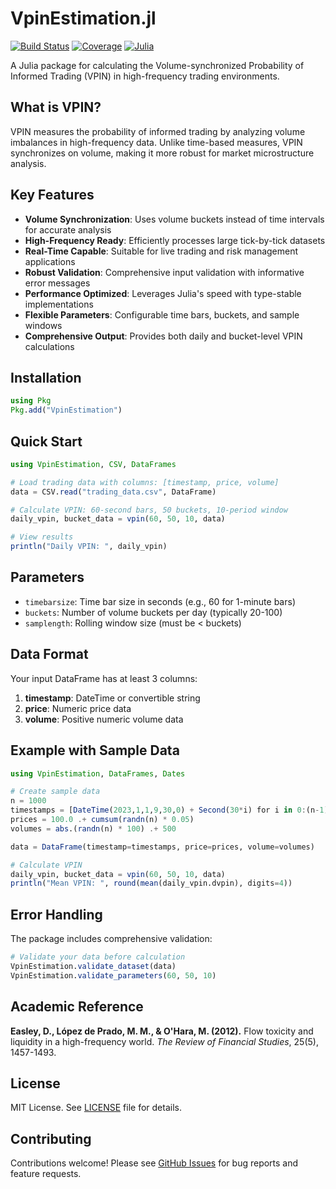 # VpinEstimation.jl

[![Build Status](https://github.com/jinyunfan/VpinEstimation.jl/actions/workflows/CI.yml/badge.svg?branch=main)](https://github.com/jinyunfan/VpinEstimation.jl/actions/workflows/CI.yml?query=branch%3Amain)
[![Coverage](https://codecov.io/gh/jinyunfan/VpinEstimation.jl/branch/main/graph/badge.svg)](https://codecov.io/gh/jinyunfan/VpinEstimation.jl)
[![Julia](https://img.shields.io/badge/julia-v1.6%2B-blue.svg)](https://julialang.org/)

A Julia package for calculating the Volume-synchronized Probability of Informed Trading (VPIN) in high-frequency trading environments.

## What is VPIN?

VPIN measures the probability of informed trading by analyzing volume imbalances in high-frequency data. Unlike time-based measures, VPIN synchronizes on volume, making it more robust for market microstructure analysis.

## Key Features

- **Volume Synchronization**: Uses volume buckets instead of time intervals for accurate analysis
- **High-Frequency Ready**: Efficiently processes large tick-by-tick datasets
- **Real-Time Capable**: Suitable for live trading and risk management applications
- **Robust Validation**: Comprehensive input validation with informative error messages
- **Performance Optimized**: Leverages Julia's speed with type-stable implementations
- **Flexible Parameters**: Configurable time bars, buckets, and sample windows
- **Comprehensive Output**: Provides both daily and bucket-level VPIN calculations

## Installation

```julia
using Pkg
Pkg.add("VpinEstimation")
```

## Quick Start

```julia
using VpinEstimation, CSV, DataFrames

# Load trading data with columns: [timestamp, price, volume]
data = CSV.read("trading_data.csv", DataFrame)

# Calculate VPIN: 60-second bars, 50 buckets, 10-period window
daily_vpin, bucket_data = vpin(60, 50, 10, data)

# View results
println("Daily VPIN: ", daily_vpin)
```

## Parameters

- `timebarsize`: Time bar size in seconds (e.g., 60 for 1-minute bars)
- `buckets`: Number of volume buckets per day (typically 20-100)
- `samplength`: Rolling window size (must be < buckets)

## Data Format

Your input DataFrame has at least 3 columns:
1. **timestamp**: DateTime or convertible string
2. **price**: Numeric price data
3. **volume**: Positive numeric volume data

## Example with Sample Data

```julia
using VpinEstimation, DataFrames, Dates

# Create sample data
n = 1000
timestamps = [DateTime(2023,1,1,9,30,0) + Second(30*i) for i in 0:(n-1)]
prices = 100.0 .+ cumsum(randn(n) * 0.05)
volumes = abs.(randn(n) * 100) .+ 500

data = DataFrame(timestamp=timestamps, price=prices, volume=volumes)

# Calculate VPIN
daily_vpin, bucket_data = vpin(60, 50, 10, data)
println("Mean VPIN: ", round(mean(daily_vpin.dvpin), digits=4))
```

## Error Handling

The package includes comprehensive validation:

```julia
# Validate your data before calculation
VpinEstimation.validate_dataset(data)
VpinEstimation.validate_parameters(60, 50, 10)
```

## Academic Reference

**Easley, D., López de Prado, M. M., & O'Hara, M. (2012).** Flow toxicity and liquidity in a high-frequency world. *The Review of Financial Studies*, 25(5), 1457-1493.

## License

MIT License. See [LICENSE](LICENSE) file for details.

## Contributing

Contributions welcome! Please see [GitHub Issues](https://github.com/jinyunfan/VpinEstimation.jl/issues) for bug reports and feature requests.

